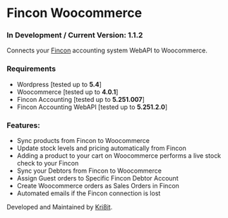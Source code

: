 # Fincon Woocommerce
### In Development / Current Version: 1.1.2
Connects your [Fincon](https://fincon.co.za/) accounting system WebAPI to Woocommerce.

### Requirements
- Wordpress [tested up to **5.4**]
- Woocommerce [tested up to **4.0.1**]
- Fincon Accounting [tested up to **5.251.007**]
- Fincon Accounting WebAPI [tested up to **5.251.2.0**]

### Features:
- Sync products from Fincon to Woocommerce
- Update stock levels and pricing automatically from Fincon
- Adding a product to your cart on Woocommerce performs a live stock check to your Fincon
- Sync your Debtors from Fincon to Woocommerce
- Assign Guest orders to Specific Fincon Debtor Account
- Create Woocommerce orders as Sales Orders in Fincon
- Automated emails if the Fincon connection is lost

Developed and Maintained by [Kri8it](https://kri8it.com/).
